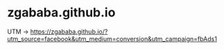 # zgababa.github.io


UTM -> https://zgababa.github.io/?utm_source=facebook&utm_medium=conversion&utm_campaign=fbAds1
